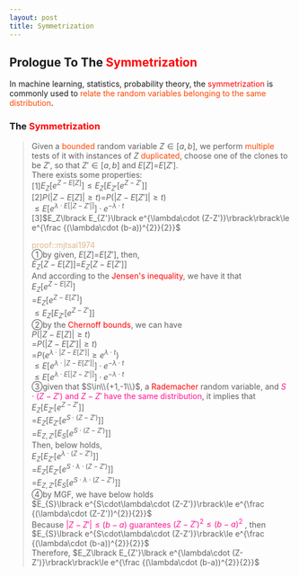 ```yaml
---
layout: post
title: Symmetrization
---
```


## Prologue To The <font color="Red">Symmetrization</font>
<p class="message">
In machine learning, statistics, probability theory, the <font color="Red">symmetrization</font> is commonly used to <font color="OrangeRed">relate the random variables belonging to the same distribution</font>.  
</p>

### The <font color="Red">Symmetrization</font>
>Given a <font color="OrangeRed">bounded</font> random variable $Z\in\lbrack a,b\rbrack$, we perform <font color="OrangeRed">multiple</font> tests of it with instances of $Z$ <font color="OrangeRed">duplicated</font>, choose one of the clones to be $Z'$, so that $Z'\in\lbrack a,b\rbrack$ and $E\lbrack Z\rbrack$=$E\lbrack Z'\rbrack$.  
>There exists some properties:  
>[1]$E_Z\lbrack e^{Z-E\lbrack Z\rbrack}\rbrack\le E_Z\lbrack E_{Z'}\lbrack e^{Z-Z'}\rbrack\rbrack$  
>[2]$P(\left|Z-E\lbrack Z\rbrack\right|\ge t)$=$P(\left|Z-E\lbrack Z'\rbrack\right|\ge t)$  
>$\le E\lbrack e^{\lambda\cdot E\lbrack\left|Z-Z'\right|\rbrack}\rbrack\cdot e^{-\lambda\cdot t}$  
>[3]$E_Z\lbrack E_{Z'}\lbrack e^{\lambda\cdot (Z-Z')}\rbrack\rbrack\le e^{\frac {(\lambda\cdot (b-a))^{2}}{2}}$  
>
><font color="BurlyWood">proof::mjtsai1974</font>  
>&#10112;by given, $E\lbrack Z\rbrack$=$E\lbrack Z'\rbrack$, then,  
>$E_Z\lbrack Z-E\lbrack Z\rbrack\rbrack$=$E_Z\lbrack Z-E\lbrack Z'\rbrack\rbrack$  
>And according to the <font color="Red">Jensen's inequality</font>, we have it that  
>$E_Z\lbrack e^{Z-E\lbrack Z\rbrack}\rbrack$  
>=$E_Z\lbrack e^{Z-E\lbrack Z'\rbrack}\rbrack$  
>$\le E_Z\lbrack E_{Z'}\lbrack e^{Z-Z'}\rbrack\rbrack$  
>&#10113;by the <font color="Red">Chernoff bounds</font>, we can have  
>$P(\left|Z-E\lbrack Z\rbrack\right|\ge t)$  
>=$P(\left|Z-E\lbrack Z'\rbrack\right|\ge t)$  
>=$P(e^{\lambda\cdot\left|Z-E\lbrack Z'\rbrack\right|}\ge e^{\lambda\cdot t})$  
>$\le E\lbrack e^{\lambda\cdot\left|Z-E\lbrack Z'\rbrack\right|}\rbrack\cdot e^{-\lambda\cdot t}$  
>$\le E\lbrack e^{\lambda\cdot E\lbrack\left|Z-Z'\right|\rbrack}\rbrack\cdot e^{-\lambda\cdot t}$  
>&#10114;given that $S\in\\{+1,-1\\}$, a <font color="Red">Rademacher</font> random variable, and <font color="DeepPink">$S\cdot (Z-Z')$ and $Z-Z'$ have the same distribution</font>, it implies that  
>$E_Z\lbrack E_{Z'}\lbrack e^{Z-Z'}\rbrack\rbrack$  
>=$E_Z\lbrack E_{Z'}\lbrack e^{S\cdot (Z-Z')}\rbrack\rbrack$  
>=$E_{Z,Z'}\lbrack E_{S}\lbrack e^{S\cdot (Z-Z')}\rbrack\rbrack$  
>Then, below holds,  
>$E_Z\lbrack E_{Z'}\lbrack e^{\lambda\cdot (Z-Z')}\rbrack\rbrack$  
>=$E_Z\lbrack E_{Z'}\lbrack e^{S\cdot\lambda\cdot (Z-Z')}\rbrack\rbrack$  
>=$E_{Z,Z'}\lbrack E_{S}\lbrack e^{S\cdot\lambda\cdot (Z-Z')}\rbrack\rbrack$  
>&#10115;by MGF, we have below holds  
>$E_{S}\lbrack e^{S\cdot\lambda\cdot (Z-Z')}\rbrack\le e^{\frac {(\lambda\cdot (Z-Z'))^{2}}{2}}$  
>Because <font color="DeepPink">$\left|Z-Z'\right|\le (b-a)$ guarantees $(Z-Z')^{2}\le (b-a)^{2}$</font> , then  
>$E_{S}\lbrack e^{S\cdot\lambda\cdot (Z-Z')}\rbrack\le e^{\frac {(\lambda\cdot (b-a))^{2}}{2}}$  
>Therefore, $E_Z\lbrack E_{Z'}\lbrack e^{\lambda\cdot (Z-Z')}\rbrack\rbrack\le e^{\frac {(\lambda\cdot (b-a))^{2}}{2}}$  

<!-- Γ -->
<!-- \frac{\Gamma(k + n)}{\Gamma(n)} \frac{1}{r^k}  -->
<!-- \mbox{\large$\vert$}\nolimits_0^\infty -->
<!-- \vert_0^\infty -->
<!-- &prime; ′ -->
<!-- &Prime; ″ -->
<!-- \overline{X_n} -->
<!-- \frac{{\overline {X_n}}-\mu}{S/\sqrt n} -->
<!-- \lim_{t\rightarrow\infty} -->
<!-- \begin{array}{l}f'(x)\\f''(x)\\f'''(x)\\f''''(x)\end{array} -->
<!-- \\{Z\vert Z\ge t\\} -->
<!-- Z\in\lbrack a,b\rbrack -->
<!-- E\lbrack Z\rbrack -->
<!-- Var\lbrack Z\rbrack -->
<!-- \left|X\right| absolute value of X-->
<!-- \Leftrightarrow -->

<!-- Notes -->
<!-- <font color="OrangeRed">items, verb, to make it the focus</font> -->
<!-- <font color="Red">KKT</font> -->
<!-- <font color="Red">SMO heuristics</font> -->
<!-- <font color="Red">F</font> distribution -->
<!-- <font color="Red">t</font> distribution -->
<!-- <font color="DeepSkyBlue">suggested item, soft item</font> -->
<!-- <font color="RoyalBlue">old alpha</font> -->
<!-- <font color="Green">new alpha</font> -->

<!-- <font color="DeepPink">positive conclusion, finding</font> -->
<!-- <font color="RosyBrown">negative conclusion, finding</font> -->

<!-- <font color="#00ADAD">policy</font> -->
<!-- <font color="#6100A8">full observable</font> -->
<!-- <font color="#FFAC12">partial observable</font> -->
<!-- <font color="#EB00EB">stochastic</font> -->
<!-- <font color="#8400E6">state transition</font> -->
<!-- <font color="#D600D6">discount factor gamma $\gamma$</font> -->
<!-- <font color="#D600D6">$V(S)$</font> -->
<!-- <font color="#9300FF">immediate reward R(S)</font> -->